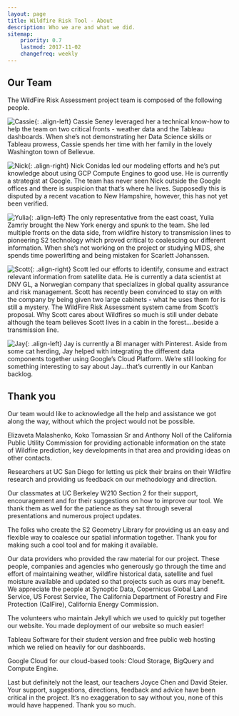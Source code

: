 ```yaml
---
layout: page
title: Wildfire Risk Tool - About
description: Who we are and what we did.
sitemap:
    priority: 0.7
    lastmod: 2017-11-02
    changefreq: weekly
---
```

## Our Team

The WildFire Risk Assessment project team is composed of the following people.

![Cassie](https://cassandraseney.github.io/wildfire/images/cassie.jpg){: .align-left} Cassie Seney leveraged her a technical know-how to help the team on two critical fronts - weather data and the Tableau dashboards. When she’s not demonstrating her Data Science skills or Tableau prowess, Cassie spends her time with her family in the lovely Washington town of Bellevue. 

![Nick](https://cassandraseney.github.io/wildfire/images/nick.jpg){: .align-right} Nick Conidas led our modeling efforts and he’s put knowledge about using GCP Compute Engines to good use. He is currently a strategist at Google. The team has never seen Nick outside the Google offices and there is suspicion that that’s where he lives. Supposedly this is disputed by a recent vacation to New Hampshire, however, this has not yet been verified.

![Yulia](https://cassandraseney.github.io/wildfire/images/yulia.jpg){: .align-left} The only representative from the east coast, Yulia Zamriy brought the New York energy and spunk to the team. She led multiple fronts on the data side, from wildfire history to transmission lines to pioneering S2 technology which proved critical to coalescing our different information. When she’s not working on the project or studying MIDS, she spends time powerlifting and being mistaken for Scarlett Johanssen. 

![Scott](https://cassandraseney.github.io/wildfire/images/scott.jpg){: .align-right} Scott led our efforts to identify, consume and extract relevant information from satellite data. He is currently a data scientist at DNV GL, a Norwegian company that specializes in global quality assurance and risk management. Scott has recently been convinced to stay on with the company by being given two large cabinets - what he uses them for is still a mystery. The WildFire Risk Assessment system came from Scott’s proposal. Why Scott cares about Wildfires so much is still under debate although the team believes Scott lives in a cabin in the forest….beside a transmission line. 

![Jay](https://cassandraseney.github.io/wildfire/images/jay.jpg){: .align-left} Jay is currently a BI manager with Pinterest. Aside from some cat herding, Jay helped with integrating the different data components together using Google’s Cloud Platform. We’re still looking for something interesting to say about Jay...that’s currently in our Kanban backlog. 

## Thank you

Our team would like to acknowledge all the help and assistance we got along the way, without which the project would not be possible.

Elizaveta Malashenko, Koko Tomassian Sr and Anthony Noll of the California Public Utility Commission for providing actionable information on the state of Wildfire prediction, key developments in that area and providing ideas on other contacts.

Researchers at UC San Diego for letting us pick their brains on their Wildfire research and providing us feedback on our methodology and direction.

Our classmates at UC Berkeley W210 Section 2 for their support, encouragement and for their suggestions on how to improve our tool. We thank them as well for the patience as they sat through several presentations and numerous project updates.

The folks who create the S2 Geometry Library for providing us an easy and flexible way to coalesce our spatial information together. Thank you for making such a cool tool and for making it available.

Our data providers who provided the raw material for our project. These people, companies and agencies who generously go through the time and effort of maintaining weather, wildfire historical data, satellite and fuel moisture available and updated so that projects such as ours may benefit. We appreciate the people at Synoptic Data, Copernicus Global Land Service, US Forest Service, The California Department of Forestry and Fire Protection (CalFire), California Energy Commission.

The volunteers who maintain Jekyll which we used to quickly put together our website. You made deployment of our website so much easier!

Tableau Software for their student version and free public web hosting which we relied on heavily for our dashboards.

Google Cloud for our cloud-based tools: Cloud Storage, BigQuery and Compute Engine.

Last but definitely not the least, our teachers Joyce Chen and David Steier. Your support, suggestions, directions, feedback and advice have been critical in the project. It’s no exaggeration to say without you, none of this would have happened. Thank you so much.
